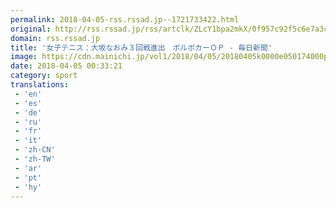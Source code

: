 ```yaml
---
permalink: 2018-04-05-rss.rssad.jp--1721733422.html
original: http://rss.rssad.jp/rss/artclk/ZLcY1bpa2mkX/0f957c92f5c6e7a3c57e7b0decba6b66?ul=bXzDVqNMi2xKGs81VW7ss75hCIm6B5FRYXkg8UdHGPGtsGNuafV1ViPKnxAGxykPmsSw_9FpgUjvuVlmKJdPPcVyXxR3
domain: rss.rssad.jp
title: '女子テニス：大坂なおみ３回戦進出　ボルボカーＯＰ - 毎日新聞'
image: https://cdn.mainichi.jp/vol1/2018/04/05/20180405k0000e050174000p/6.jpg?1
date: 2018-04-05 00:33:21
category: sport
translations: 
 - 'en'
 - 'es'
 - 'de'
 - 'ru'
 - 'fr'
 - 'it'
 - 'zh-CN'
 - 'zh-TW'
 - 'ar'
 - 'pt'
 - 'hy'
---
```


